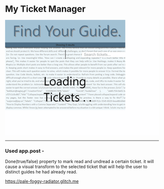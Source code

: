 # My Ticket Manager

![test](./client/ui-testing-recording.gif)

-----------------
### Used app.post -
Done(true/false) property to mark read and undread a certain ticket. it will cause a visual transform to the selected ticket that will help the user to distinct guides he had already read.

https://pale-foggy-radiator.glitch.me

